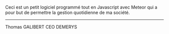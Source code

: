 Ceci est un petit logiciel programmé tout en Javascript avec Meteor qui a pour but de permettre la gestion quotidienne de ma société.

-------------------------
Thomas GALIBERT
CEO DEMERYS
